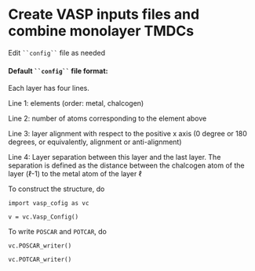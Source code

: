 # Create VASP inputs files and combine monolayer TMDCs

Edit ` ``config`` ` file as needed 

#### Default  ` ``config`` ` file format: 
Each layer has four lines. 

Line 1: elements (order: metal, chalcogen)

Line 2: number of atoms corresponding to the element above 

Line 3: layer alignment with respect to the positive x axis (0 degree or 180 degrees, or equivalently, alignment or anti-alignment)

Line 4: Layer separation between this layer and the last layer. The separation is defined as the distance between the chalcogen atom of the layer ($\ell$-1) to the metal atom of the layer $\ell$


To construct the structure, do

`import vasp_cofig as vc`

`v = vc.Vasp_Config()` 

To write `POSCAR` and `POTCAR`, do 

`vc.POSCAR_writer()`

`vc.POTCAR_writer()`
